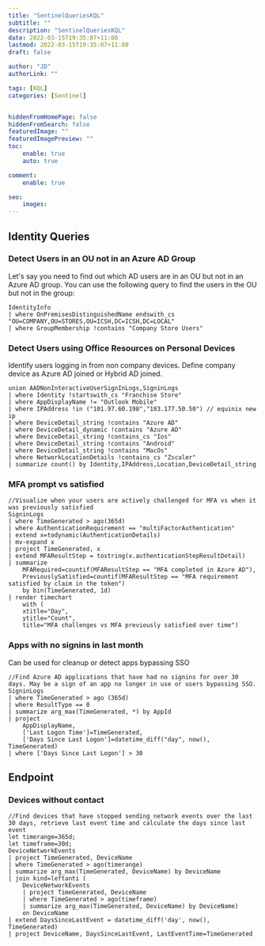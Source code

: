 ```yaml
---
title: "SentinelQueriesKQL"
subtitle: ""
description: "SentinelQueriesKQL"
date: 2022-03-15T19:35:07+11:00
lastmod: 2022-03-15T19:35:07+11:00
draft: false

author: "JD"
authorLink: ""

tags: [KQL]
categories: [Sentinel]


hiddenFromHomePage: false
hiddenFromSearch: false
featuredImage: ""
featuredImagePreview: ""
toc:
    enable: true
    auto: true

comment:
    enable: true

seo:
    images:
---
```


## Identity Queries

### Detect Users in an OU not in an Azure AD Group
Let's say you need to find out which AD users are in an OU but not in an Azure AD group. You can use the following query to find the users in the OU but not in the group:

```kql
IdentityInfo
| where OnPremisesDistinguishedName endswith_cs "OU=COMPANY,OU=STORES,OU=ICSH,DC=ICSH,DC=LOCAL"
| where GroupMembership !contains "Company Store Users"
```

### Detect Users using Office Resources on Personal Devices
Identify users logging in from non company devices. Define company device as Azure AD joined or Hybrid AD joined.

```
union AADNonInteractiveUserSignInLogs,SigninLogs
| where Identity !startswith_cs "Franchise Store"
| where AppDisplayName != "Outlook Mobile"
| where IPAddress !in ("101.97.60.198","183.177.50.50") // equinix new ip
| where DeviceDetail_string !contains "Azure AD"
| where DeviceDetail_dynamic !contains "Azure AD"
| where DeviceDetail_string !contains_cs "Ios"
| where DeviceDetail_string !contains "Android"
| where DeviceDetail_string !contains "MacOs"
| where NetworkLocationDetails !contains_cs "Zscaler"
| summarize count() by Identity,IPAddress,Location,DeviceDetail_string
```

### MFA prompt vs satisfied

```
//Visualize when your users are actively challenged for MFA vs when it was previously satisfied
SigninLogs
| where TimeGenerated > ago(365d)
| where AuthenticationRequirement == "multiFactorAuthentication"
| extend x=todynamic(AuthenticationDetails)
| mv-expand x
| project TimeGenerated, x
| extend MFAResultStep = tostring(x.authenticationStepResultDetail)
| summarize
    MFARequired=countif(MFAResultStep == "MFA completed in Azure AD"),
    PreviouslySatisfied=countif(MFAResultStep == "MFA requirement satisfied by claim in the token")
    by bin(TimeGenerated, 1d)
| render timechart
    with (
    xtitle="Day",
    ytitle="Count",
    title="MFA challenges vs MFA previously satisfied over time")
```

### Apps with no signins in last month
Can be used for cleanup or detect apps bypassing SSO

```
//Find Azure AD applications that have had no signins for over 30 days. May be a sign of an app no longer in use or users bypassing SSO.
SigninLogs
| where TimeGenerated > ago (365d)
| where ResultType == 0
| summarize arg_max(TimeGenerated, *) by AppId
| project
    AppDisplayName,
    ['Last Logon Time']=TimeGenerated,
    ['Days Since Last Logon']=datetime_diff("day", now(), TimeGenerated)
| where ['Days Since Last Logon'] > 30
```

## Endpoint

### Devices without contact

```
//Find devices that have stopped sending network events over the last 30 days, retrieve last event time and calculate the days since last event
let timerange=365d;
let timeframe=30d;
DeviceNetworkEvents
| project TimeGenerated, DeviceName
| where TimeGenerated > ago(timerange)
| summarize arg_max(TimeGenerated, DeviceName) by DeviceName
| join kind=leftanti (
    DeviceNetworkEvents
    | project TimeGenerated, DeviceName
    | where TimeGenerated > ago(timeframe)
    | summarize arg_max(TimeGenerated, DeviceName) by DeviceName)
    on DeviceName
| extend DaysSinceLastEvent = datetime_diff('day', now(), TimeGenerated)
| project DeviceName, DaysSinceLastEvent, LastEventTime=TimeGenerated
```